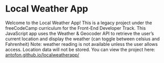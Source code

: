 # Local Weather App

Welcome to the Local Weather App! This is a legacy project under the freeCodeCamp curriculum for the Front-End Developer Track. This JavaScript app uses the Weather & Geocoder API to retrieve the user’s current location and display the weather (can toggle between celsius and Fahrenheit) Note: weather reading is not available unless the user allows access. Location data will not be stored. You can view the project here:  [antofon.github.io/localweatherapp/](antofon.github.io/localweatherapp/)
